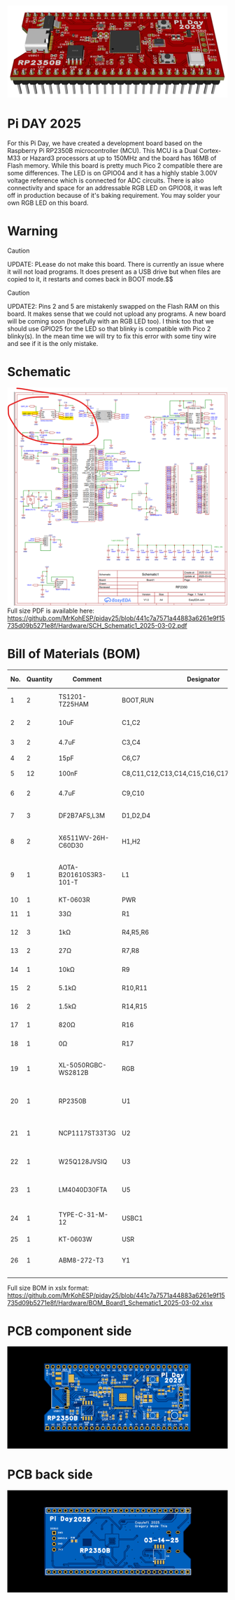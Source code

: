 ![](https://github.com/MrKohESP/piday25/blob/5b20a6e6c4fbf412ede0f5826ad5f6908304fdba/3D_PCB1_2025-03-11.png)
# Pi DAY 2025
For this Pi Day, we have created a development board based on the Raspberry Pi RP2350B microcontroller (MCU).
This MCU is a Dual Cortex-M33 or Hazard3 processors at up to 150MHz and the board has 16MB of Flash memory.
While this board is pretty much Pico 2 compatible there are some differences.  The LED is on GPIO04 and it has a highly stable 3.00V voltage reference which is connected for ADC circuits.
There is also connectivity and space for an addressable RGB LED on GPIO08, it was left off in production because of it's baking requirement.  You may solder your own RGB LED on this board.

# Warning

>[!CAUTION]
>UPDATE: PLease do not make this board.  There is currently an issue where it will not load programs.  It does present as a USB drive but when files are copied to it, it restarts and comes back in BOOT mode.$$

>[!CAUTION]
>UPDATE2: Pins 2 and 5 are mistakenly swapped on the Flash RAM on this board.  It makes sense that we could not upload any programs. A new board will be coming soon (hopefully with an RGB LED too).  I think too that we should use GPIO25 for the LED so that blinky is compatible with Pico 2 blinky(s).  In the mean time we will try to fix this error with some tiny wire and see if it is the only mistake.

# Schematic
![Schematic](https://github.com/MrKohESP/piday25/blob/9f478729204b799b942757d8fb7b606811b21294/Screenshot%202025-03-11%20141103.png)
Full size PDF is available here: https://github.com/MrKohESP/piday25/blob/441c7a7571a44883a6261e9f15735d09b5271e8f/Hardware/SCH_Schematic1_2025-03-02.pdf

# Bill of Materials (BOM)

| **No.** | **Quantity** | **Comment**            | **Designator**                                 | **Footprint**                            | **Value** | **Manufacturer Part**  | **Manufacturer**     | **Supplier Part** | **Primary Category**              | **Pin Count** |
|---------|--------------|------------------------|------------------------------------------------|------------------------------------------|-----------|------------------------|----------------------|-------------------|-----------------------------------|---------------|
| 1       | 2            | TS1201-TZ25HAM         | BOOT,RUN                                       | KEY-SMD_L3.9-W3.0-LS5.0_1                |           | TS1201-TZ25HAM         | BXCONN(宝讯)           | C36936654         | Switches                          | 2             |
| 2       | 2            | 10uF                   | C1,C2                                          | C0402                                    | 10uF      | CL05A106MQ5NUNC        | SAMSUNG(三星)          | C15525            | Capacitors                        | 2             |
| 3       | 2            | 4.7uF                  | C3,C4                                          | C0603                                    | 4.7uF     | CL10A475KO8NNNC        | SAMSUNG(三星)          | C19666            | Capacitors                        | 2             |
| 4       | 2            | 15pF                   | C6,C7                                          | C0402                                    | 15pF      | 0402CG150J500NT        | FH(风华)               | C1548             | Capacitors                        | 2             |
| 5       | 12           | 100nF                  | C8,C11,C12,C13,C14,C15,C16,C17,C18,C19,C21,C23 | C0402                                    | 100nF     | CL05B104KO5NNNC        | SAMSUNG(三星)          | C1525             | Capacitors                        | 2             |
| 6       | 2            | 4.7uF                  | C9,C10                                         | C0402                                    | 4.7uF     | CL05A475MP5NRNC        | SAMSUNG(三星)          | C23733            | Capacitors                        | 2             |
| 7       | 3            | DF2B7AFS,L3M           | D1,D2,D4                                       | SOD-923_L0.8-W0.6-LS1.0-BI               |           | DF2B7AFS,L3M           | TOSHIBA(东芝)          | C1972965          | Circuit Protection                | 2             |
| 8       | 2            | X6511WV-26H-C60D30     | H1,H2                                          | HDR-TH_26P-P2.54-V-M                     |           | X6511WV-26H-C60D30     | XKB Connection(中国星坤) | C725958           | Connectors                        | 26            |
| 9       | 1            | AOTA-B201610S3R3-101-T | L1                                             | IND-SMD_L2.0-W1.6_AOTA-B201610S3R3-101-T |           | AOTA-B201610S3R3-101-T | ABRACON              | C42411119         | Inductors, Coils, Chokes          | 2             |
| 10      | 1            | KT-0603R               | PWR                                            | LED0603-RD                               |           | KT-0603R               | KENTO                | C2286             | Optoelectronics                   | 2             |
| 11      | 1            | 33Ω                    | R1                                             | R0402                                    | 33Ω       | 0402WGF330JTCE         | UNI-ROYAL(厚声)        | C25105            | Resistors                         | 2             |
| 12      | 3            | 1kΩ                    | R4,R5,R6                                       | R0402                                    | 1kΩ       | 0402WGF1001TCE         | UNI-ROYAL(厚声)        | C11702            | Resistors                         | 2             |
| 13      | 2            | 27Ω                    | R7,R8                                          | R0402                                    | 27Ω       | 0402WGF270JTCE         | UNI-ROYAL(厚声)        | C25100            | Resistors                         | 2             |
| 14      | 1            | 10kΩ                   | R9                                             | R0402                                    | 10kΩ      | 0402WGF1002TCE         | UNI-ROYAL(厚声)        | C25744            | Resistors                         | 2             |
| 15      | 2            | 5.1kΩ                  | R10,R11                                        | R0402                                    | 5.1kΩ     | 0402WGF5101TCE         | UNI-ROYAL(厚声)        | C25905            | Resistors                         | 2             |
| 16      | 2            | 1.5kΩ                  | R14,R15                                        | R0402                                    | 1.5kΩ     | 0402WGF1501TCE         | UNI-ROYAL(厚声)        | C25867            | Resistors                         | 2             |
| 17      | 1            | 820Ω                   | R16                                            | R0603                                    | 820Ω      | 0603WAF8200T5E         | UNI-ROYAL(厚声)        | C23253            | Resistors                         | 2             |
| 18      | 1            | 0Ω                     | R17                                            | R0603                                    | 0Ω        | 0603WAF0000T5E         | UNI-ROYAL(厚声)        | C21189            | Resistors                         | 2             |
| 19      | 1            | XL-5050RGBC-WS2812B    | RGB                                            | LED-SMD_4P-L5.0-W5.0-BL_XL-5050RGBC      |           | XL-5050RGBC-WS2812B    | XINGLIGHT(成兴光)       | C2843785          | Optoelectronics                   | 4             |
| 20      | 1            | RP2350B                | U1                                             | QFN-80_L10.0-W10.0-P0.40-TL-EP3.4        |           | RP2350B                | Raspberry Pi(树莓派)    | C42415655         | Embedded Processors & Controllers | 81            |
| 21      | 1            | NCP1117ST33T3G         | U2                                             | SOT-223-3_L6.5-W3.4-P2.30-LS7.0-BR       |           | NCP1117ST33T3G         | onsemi(安森美)          | C26537            | Power Management (PMIC)           | 4             |
| 22      | 1            | W25Q128JVSIQ           | U3                                             | SOIC-8_L5.2-W5.2-P1.27-LS8.0-BL          |           | W25Q128JVSIQ           | WINBOND(华邦)          | C97521            | Memory                            | 8             |
| 23      | 1            | LM4040D30FTA           | U5                                             | SOT-23-3_L2.9-W1.3-P1.90-LS2.4-BR        |           | LM4040D30FTA           | DIODES(美台)           | C460726           | Power Management (PMIC)           | 3             |
| 24      | 1            | TYPE-C-31-M-12         | USBC1                                          | USB-C_SMD-TYPE-C-31-M-12                 |           | TYPE-C-31-M-12         | 韩国韩荣                 | C165948           | Connectors                        | 20            |
| 25      | 1            | KT-0603W               | USR                                            | LED0603-R-RD                             |           | KT-0603W               | KENTO                | C2290             | Optoelectronics                   | 2             |
| 26      | 1            | ABM8-272-T3            | Y1                                             | CRYSTAL-SMD_4P-L3.2-W2.5-BL              |           | ABM8-272-T3            | ABRACON              | C20625731         | Crystals, Oscillators, Resonators | 4             |
|         |              |                        |                                                |                                          |           |                        |                      |                   |                                   |               |
|         |              |                        |                                                |                                          |           |                        |                      |                   |                                   |               |

Full size BOM in xslx format: https://github.com/MrKohESP/piday25/blob/441c7a7571a44883a6261e9f15735d09b5271e8f/Hardware/BOM_Board1_Schematic1_2025-03-02.xlsx 

# PCB component side
![PCBF](https://github.com/MrKohESP/piday25/blob/441c7a7571a44883a6261e9f15735d09b5271e8f/Hardware/2D_PCB1_2025-03-02%20(1).png)

# PCB back side
![PCBB](https://github.com/MrKohESP/piday25/blob/441c7a7571a44883a6261e9f15735d09b5271e8f/Hardware/2D_PCB1_2025-03-02.png)
